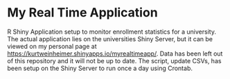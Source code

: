 # My Real Time Application

R Shiny Application setup to monitor enrollment statistics for a university. The actual application lies on the universities Shiny Server, but it can be viewed on my personal page at https://kurtweinheimer.shinyapps.io/myrealtimeapp/. Data has been left out of this repository and it will not be up to date. The script, update CSVs, has been setup on the Shiny Server to run once a day using Crontab.
